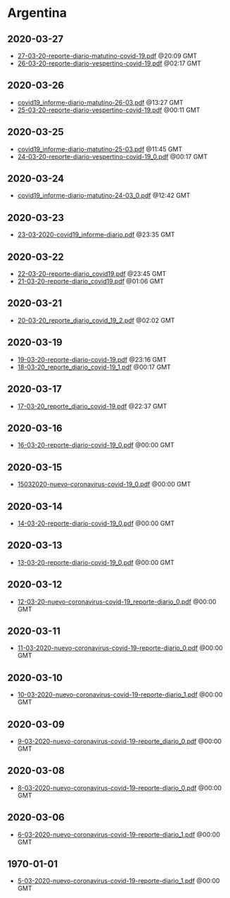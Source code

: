 # Argentina


## 2020-03-27

* [27-03-20-reporte-diario-matutino-covid-19.pdf](7f8fd76ac8c9a33eb5af621115e6a3f45ddf7cb9/file.pdf) @20:09 GMT
* [26-03-20-reporte-diario-vespertino-covid-19.pdf](7877e13664a9d4a618e0b0b06b92b6453a643ac2/file.pdf) @02:17 GMT

## 2020-03-26

* [covid19\_informe-diario-matutino-26-03.pdf](4fdca3687084c98cacc11555958e267220624b63/file.pdf) @13:27 GMT
* [25-03-20-reporte-diario-vespertino-covid-19.pdf](7044ee7649cf634588a7a10c3296e627e8e7dce5/file.pdf) @00:11 GMT

## 2020-03-25

* [covid19\_informe-diario-matutino-25-03.pdf](ac20c2eb75f41847509ab44bb4765fa7fc167b96/file.pdf) @11:45 GMT
* [24-03-20-reporte-diario-vespertino-covid-19\_0.pdf](69bebd261743f18f4478d2c1c56ce9ca2c569f03/file.pdf) @00:17 GMT

## 2020-03-24

* [covid19\_informe-diario-matutino-24-03\_0.pdf](29fe2901efe48c3db438bdfda83629a74c731792/file.pdf) @12:42 GMT

## 2020-03-23

* [23-03-2020-covid19\_informe-diario.pdf](d488685073194e255c7e31c4e44f7a803041a78f/file.pdf) @23:35 GMT

## 2020-03-22

* [22-03-20-reporte-diario\_covid19.pdf](daff7c5bd6298d987ad133deed253372d903274c/file.pdf) @23:45 GMT
* [21-03-20-reporte-diario\_covid19.pdf](777cc8aa7b4e055dafa33c71e9abb32b170c3c37/file.pdf) @01:06 GMT

## 2020-03-21

* [20-03-20\_reporte\_diario\_covid\_19\_2.pdf](ffd47db1202adf03946a07f075cc0459528794de/file.pdf) @02:02 GMT

## 2020-03-19

* [19-03-20-reporte-diario-covid-19.pdf](f54bc33d1731ce0ea33309f0ea66b2a7920ffc60/file.pdf) @23:16 GMT
* [18-03-20\_reporte\_diario\_covid-19\_1.pdf](16fec39a491ac82c181fe61f17a0159eb22140fe/file.pdf) @00:17 GMT

## 2020-03-17

* [17-03-20\_reporte\_diario\_covid-19.pdf](3aa86098ff6ed532a0cfd52a99f622e5680d4c4f/file.pdf) @22:37 GMT

## 2020-03-16

* [16-03-20-reporte-diario-covid-19\_0.pdf](2d5d7d86eaac063cd48b157fbe643294b8bd42e0/file.pdf) @00:00 GMT

## 2020-03-15

* [15032020-nuevo-coronavirus-covid-19\_0.pdf](9b95bebb54ccae8bade1fefae60baa77fe59e4b9/file.pdf) @00:00 GMT

## 2020-03-14

* [14-03-20-reporte-diario-covid-19\_0.pdf](23c3d1a5bab630b38def204d4c5f929c4f7b7357/file.pdf) @00:00 GMT

## 2020-03-13

* [13-03-20-reporte-diario-covid-19\_0.pdf](7d08f28e05acbfbc428fdd38a907b0b6011831b8/file.pdf) @00:00 GMT

## 2020-03-12

* [12-03-20-nuevo-coronavirus-covid-19\_reporte-diario\_0.pdf](739e813b6c7e3d4f603652ad306f7b0bcb2b941c/file.pdf) @00:00 GMT

## 2020-03-11

* [11-03-2020-nuevo-coronavirus-covid-19-reporte-diario\_0.pdf](9864f2d10af2f1b6bdda4e3dac732186aa95347c/file.pdf) @00:00 GMT

## 2020-03-10

* [10-03-2020-nuevo-coronavirus-covid-19-reporte-diario\_1.pdf](0b0f60f1df19fbf09607e9a8603ae8d02c22ebdf/file.pdf) @00:00 GMT

## 2020-03-09

* [9-03-2020-nuevo-coronavirus-covid-19-reporte\_diario\_0.pdf](abd9c136822c092ebe8778ce62232994c9000639/file.pdf) @00:00 GMT

## 2020-03-08

* [8-03-2020-nuevo-coronavirus-covid-19-reporte-diario\_0.pdf](832e77c7c8ede8d4156624b9e1a3f6165cd28dcc/file.pdf) @00:00 GMT

## 2020-03-06

* [6-03-2020-nuevo-coronavirus-covid-19-reporte-diario\_1.pdf](3b825b72dc03d6b2bd8a3d92f662c7c6c25b1dd7/file.pdf) @00:00 GMT

## 1970-01-01

* [5-03-2020-nuevo-coronavirus-covid-19-reporte-diario\_1.pdf](808054ed4c1d4c789e4537a54e4d7466b546a32a/file.pdf) @00:00 GMT
